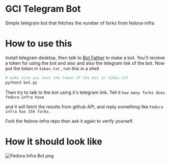 # GCI Telegram Bot

Simple telegram bot that fetches the number of forks from fedora-infra

# How to use this

Install telegram desktop, then talk to [Bot Father](https://telegram.me/BotFather) to make a bot. You'll recieve a token for using the bot and also and also the telegram link of the bot. Now put the token in `token.txt` , run this in a shell

```bash
# make sure you have the token of the bot in token.txt
python3 bot.py
```

Then try to talk to  the bot using it's telegram link. Tell it
`how many forks does fedora-infra have`

and it will fetch the results from github API, and reply something like
`Fedora infra has 154 forks.`

Fork the fedora-infra repo then ask it again to verify yourself.

# How it should look like

![Fedora Infra Bot.png](../master/fedora_infra_bot.png?raw=true)
